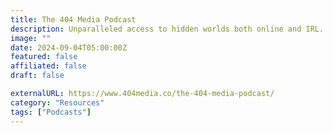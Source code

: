 ```yaml
---
title: The 404 Media Podcast
description: Unparalleled access to hidden worlds both online and IRL.
image: ""
date: 2024-09-04T05:00:00Z
featured: false
affiliated: false
draft: false

externalURL: https://www.404media.co/the-404-media-podcast/
category: "Resources"
tags: ["Podcasts"]
---
```

